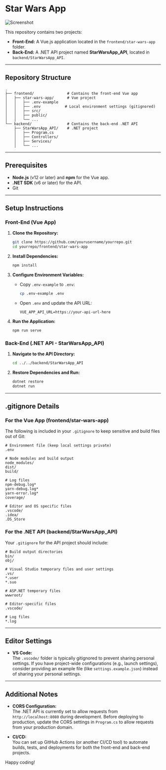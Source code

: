# Star Wars App

![Screenshot](star-wars-app\src\assets\preview.gif)

This repository contains two projects:

- **Front-End:** A Vue.js application located in the `frontend/star-wars-app` folder.
- **Back-End:** A .NET API project named **StarWarsApp_API**, located in `backend/StarWarsApp_API`.

---

## Repository Structure

```
.
├── frontend/               # Contains the front-end Vue app
│   ├── star-wars-app/      # Vue project
│   │   ├── .env-example
│   │   ├── .env           # Local environment settings (gitignored)
│   │   ├── src/
│   │   ├── public/
│   │   └── ...
└── backend/                # Contains the back-end .NET API
    ├── StarWarsApp_API/    # .NET project
    │   ├── Program.cs
    │   ├── Controllers/
    │   ├── Services/
    │   └── ...
```

---

## Prerequisites

- **Node.js** (v12 or later) and **npm** for the Vue app.
- **.NET SDK** (v6 or later) for the API.
- Git

---

## Setup Instructions

### Front-End (Vue App)

1. **Clone the Repository:**

   ```bash
   git clone https://github.com/yourusername/yourrepo.git
   cd yourrepo/frontend/star-wars-app
   ```

2. **Install Dependencies:**

   ```bash
   npm install
   ```

3. **Configure Environment Variables:**

   - Copy `.env-example` to `.env`:
     ```bash
     cp .env-example .env
     ```
   - Open `.env` and update the API URL:
     ```env
     VUE_APP_API_URL=https://your-api-url-here
     ```

4. **Run the Application:**
   ```bash
   npm run serve
   ```

### Back-End (.NET API - StarWarsApp_API)

1. **Navigate to the API Directory:**

   ```bash
   cd ../../backend/StarWarsApp_API
   ```

2. **Restore Dependencies and Run:**
   ```bash
   dotnet restore
   dotnet run
   ```

---

## .gitignore Details

### For the Vue App (frontend/star-wars-app)

The following is included in your `.gitignore` to keep sensitive and build files out of Git:

```
# Environment file (keep local settings private)
.env

# Node modules and build output
node_modules/
dist/
build/

# Log files
npm-debug.log*
yarn-debug.log*
yarn-error.log*
coverage/

# Editor and OS specific files
.vscode/
.idea/
.DS_Store
```

### For the .NET API (backend/StarWarsApp_API)

Your `.gitignore` for the API project should include:

```
# Build output directories
bin/
obj/

# Visual Studio temporary files and user settings
.vs/
*.user
*.suo

# ASP.NET temporary files
wwwroot/

# Editor-specific files
.vscode/

# Log files
*.log
```

---

## Editor Settings

- **VS Code:**  
  The `.vscode/` folder is typically gitignored to prevent sharing personal settings. If you have project-wide configurations (e.g., launch settings), consider providing an example file (like `settings.example.json`) instead of sharing your personal settings.

---

## Additional Notes

- **CORS Configuration:**  
  The .NET API is currently set to allow requests from `http://localhost:8080` during development. Before deploying to production, update the CORS settings in `Program.cs` to allow requests from your production domain.

- **CI/CD:**  
  You can set up GitHub Actions (or another CI/CD tool) to automate builds, tests, and deployments for both the front-end and back-end projects.

Happy coding!
